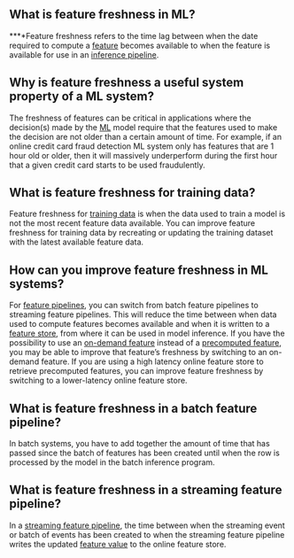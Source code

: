 **What is feature freshness in ML?**
------------------------------------

**‍**Feature freshness refers to the time lag between when the date required to compute a [feature](https://www.hopsworks.ai/dictionary/feature) becomes available to when the feature is available for use in an [inference pipeline](https://www.hopsworks.ai/dictionary/inference-pipeline). 

**Why is feature freshness a useful system property of a ML system?**
---------------------------------------------------------------------

The freshness of features can be critical in applications where the decision(s) made by the [ML](https://www.hopsworks.ai/dictionary/ml) model require that the features used to make the decision are not older than a certain amount of time. For example, if an online credit card fraud detection ML system only has features that are 1 hour old or older, then it will massively underperform during the first hour that a given credit card starts to be used fraudulently.

**What is feature freshness for training data?**
------------------------------------------------

Feature freshness for [training data](https://www.hopsworks.ai/dictionary/training-data) is when the data used to train a model is not the most recent feature data available. You can improve feature freshness for training data by recreating or updating the training dataset with the latest available feature data. 

**How can you improve feature freshness in ML systems?**
--------------------------------------------------------

For [feature pipelines](https://www.hopsworks.ai/dictionary/feature-pipeline), you can switch from batch feature pipelines to streaming feature pipelines. This will reduce the time between when data used to compute features becomes available and when it is written to a [feature store](https://www.hopsworks.ai/dictionary/feature-store), from where it can be used in model inference. If you have the possibility to use an [on-demand feature](https://www.hopsworks.ai/dictionary/on-demand-features) instead of a [precomputed feature](http://www.hopsworks.ai/dictionary/precomputed-features), you may be able to improve that feature’s freshness by switching to an on-demand feature. If you are using a high latency online feature store to retrieve precomputed features, you can improve feature freshness by switching to a lower-latency online feature store.

**What is feature freshness in a batch feature pipeline?**
----------------------------------------------------------

In batch systems, you have to add together the amount of time that has passed since the batch of features has been created until when the row is processed by the model in the batch inference program.

**What is feature freshness in a streaming feature pipeline?**
--------------------------------------------------------------

In a [streaming feature pipeline](https://www.hopsworks.ai/dictionary/streaming-feature-pipeline), the time between when the streaming event or batch of events has been created to when the streaming feature pipeline writes the updated [feature value](http://www.hopsworks.ai/dictionary/feature-value) to the online feature store.

